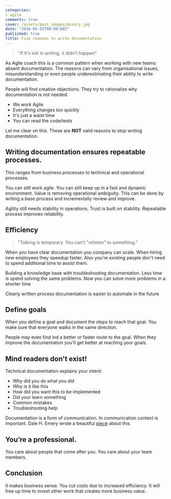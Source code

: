 ```yaml
---
categories:
- agile
comments: true
cover: /assets/post_images/misery.jpg
date: "2016-05-03T00:00:00Z"
published: true
title: Five reasons to write documentation
---
```

> "If it's not in writing, it didn't happen"

As Agile coach this is a common pattern when working with new teams: absent documentation. The reasons can vary from organisational issues, misunderstanding or even people underestimating their ability to write documentation.

People will find creative objections. They try to rationalize why documentation is not needed. 

* We work Agile
* Everything changes too quickly 
* It's just a waist time
* You can read the code/tests 

Let me clear on this. These are **NOT** valid reasons to stop writing documentation.

## Writing documentation ensures repeatable processes. 

This ranges from business processes to technical and operational processes.

You can still work agile. You can still keep up in a fast and dynamic environment. Value is removing operational ambiguity. This can be done by writing a base process and incrementally review and improve.

Agility still needs stability in operations. Trust is built on stability. Repeatable process improves reliability.

## Efficiency

> "Talking is temporary. You can't "relisten" to something." 

When you have clear documentation you company can scale. When hiring new employees they speedup faster. Also you're existing people don't need to spend additional time to assist them.

Building a knowledge base with troubleshooting documentation. Less time is spend solving the same problems. Now you can solve more problems in a shorter time

Clearly written process documentation is easier to automate in the future

## Define goals

When you define a goal and document the steps to reach that goal. You make sure that everyone walks in the same direction. 

People may even find ind a better or faster route to the goal. When they improve the documentation you'll get better at reaching your goals.

## Mind readers don't exist!

Technical documentation explains your intent: 

* Why did you do what you did 
* Why is it like this
* How did you want this to be implemented
* Did your learn something 
* Common mistakes
* Troubleshooting help

Documentation is a form of communication. In communication context is important. Dale H. Emery wrote a beautiful [piece](http://dhemery.com/articles/untangling_communication/) about this.

## You’re a professional. 

You care about  people that come after you. You care about your team members.

## Conclusion

It makes business sense. You cut costs due to increased efficiency. It will free up time to invest other work that creates more business value.


